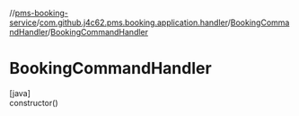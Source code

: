 //[pms-booking-service](../../../index.md)/[com.github.j4c62.pms.booking.application.handler](../index.md)/[BookingCommandHandler](index.md)/[BookingCommandHandler](-booking-command-handler.md)

# BookingCommandHandler

[java]\
constructor()